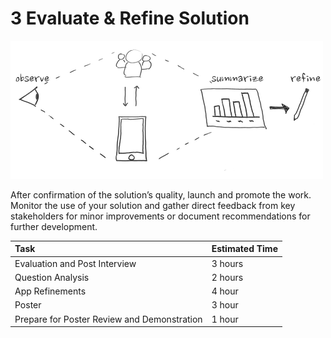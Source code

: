 # 3 Evaluate & Refine Solution

![](../../.gitbook/assets/trivia-phase-3-drawing-alpha-reduced.png)

After confirmation of the solution’s quality, launch and promote the work. Monitor the use of your solution and gather direct feedback from key stakeholders for minor improvements or document recommendations for further development.

| Task | Estimated Time |
| :--- | :--- |
| Evaluation and Post Interview | 3 hours |
| Question Analysis | 2 hours |
| App Refinements | 4 hour |
| Poster | 3 hour |
| Prepare for Poster Review and Demonstration | 1 hour |

